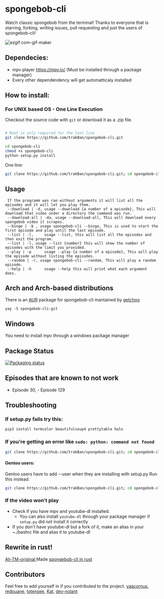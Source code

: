 # spongebob-cli
Watch classic spongebob from the terminal!
Thanks to everyone that is starring, forking, writing issues, pull requesting and just the users of spongebob-cli!

![ezgif com-gif-maker](https://user-images.githubusercontent.com/81049050/165950004-a21d0199-79b5-4ebe-b733-94df1fee918e.gif)

## Dependecies:
- mpv player https://mpv.io/  (Must be installed through a package manager)
- Every other dependendency will get automatticaly installed

## How to install:

### For UNIX based OS - One Line Execution
Checkout the source code with `git` or download it as a .zip file.
```bash

# Root is only required for the last line
git clone https://github.com/trakBan/spongebob-cli.git

cd spongebob-cli
chmod +x spongebob-cli
python setup.py install
```

One line: 
```bash
git clone https://github.com/trakBan/spongebob-cli.git; cd spongebob-cli; chmod +x spongebob-cli; sudo python setup.py install
```

## Usage
```
 If the programm was ran without arguments it will list all the episodes and it will let you play them.
 --download | -d, usage --download {a number of a episode}, This will download that video under a directory the command was run.
 --download-all | -da, usage --download-all, This will download every spongebob video it scrapes.
 --binge | -b , usage spongebob-cli --binge, This is used to start the first episode and play until the last episode.
 --list | -l,     usage --list, this will list all the episodes and then exit the program.
 --list | -l, usage --list {number} this will show the number of episodes with the limit you provided.
 --play | -p      usage --play {a number of a episode}, This will play the episode without listing the episodes.
 --random | -r, usage spongebob-cli --random, This will play a random episode.
 --help | -h      usage --help this will print what each argument does.
```

## Arch and Arch-based distributions
There is an [AUR](https://aur.archlinux.org/packages/spongebob-cli-git/) package for spongebob-cli mantained by [getchoo](https://github.com/getchoo)

```
yay -S spongebob-cli-git
```
## Windows
You need to install mpv through a windows package manager

## Package Status
[![Packaging status](https://repology.org/badge/vertical-allrepos/spongebob-cli.svg)](https://repology.org/project/spongebob-cli/versions)

## Episodes that are known to not work
- Episode 30, - Episode 129

## Troubleshooting

### If setup.py fails try this:
```bash
pip3 install termcolor beautifulsoup4 prettytable halo
```

### If you're getting an error like `sudo: python: command not found`
```bash
git clone https://github.com/trakBan/spongebob-cli.git; cd spongebob-cli; chmod +x spongebob-cli; sudo python3 setup.py install
```

#### Gentoo users:
Gentoo users have to add --user when they are installing with setup.py
Run this instead:
```bash
git clone https://github.com/trakBan/spongebob-cli.git; cd spongebob-cli; chmod +x spongebob-cli; python3 setup.py install --user
```

### If the video won't play
- Check if you have mpv and youtube-dl installed.
    - You can also install `youtube-dl` through your package manager if `setup.py` did not install it correctly
- If you don't have youtube-dl but a fork of it, make an alias in your ~./bashrc file and alias it to youtube-dl

## Rewrite in rust!
 [Ali-TM-original ](https://github.com/Ali-TM-original) Made [spongebob-cli in rust](https://github.com/Ali-TM-original/SpongbobCli-Rust)
 
## Contributors
Feel free to add yourself in if you contributed to the project.
[yaacornus](https://github.com/yaacornus), 
[redouane](https://github.com/red-elka), 
[totensee](https://github.com/totensee), 
[Kat](https://github.com/TransKat), 
[dev-nolant](https://github.com/dev-nolant)
